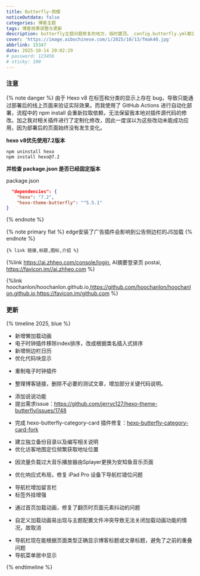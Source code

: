 ```yaml
---
title: Butterfly-雨蝶
noticeOutdate: false
categories: 博客主题
tags: 博客效果调整与更新
description: butterfly主题问题修复的地方，临时置顶。_config.butterfly.yml都1k多代码行了，这也太长了...
cover: 'https://image.aibochinese.com/i/2025/10/13/fmak40.jpg'
abbrlink: 15347
date: 2025-10-14 20:02:29
# password: 123456
# sticky: 100
---
```


### 注意

{% note danger %}
由于 Hexo v8 在标签和分类的显示上存在 bug，导致只能通过部署后的线上页面来验证实际效果。而我使用了 GitHub Actions 进行自动化部署，流程中的 npm install 会重新拉取依赖，无法保留我本地对插件源代码的修改。加之我对相关插件进行了定制化修改，因此一度误以为这些改动未能成功应用，因为部署后的页面始终没有发生变化。

**hexo v8优先使用7.2版本**

```shell
npm uninstall hexo
npm install hexo@7.2
```

**并检查 package.json 是否已经固定版本**

package.json

```json
  "dependencies": {
    "hexo": "7.2",
    "hexo-theme-butterfly": "^5.5.1"
}
```



{% endnote %}

{% note primary flat %}
edge安装了广告插件会影响到公告侧边栏的JS加载
{% endnote %}

`{% link 链接,标题,图标,介绍 %}`

{%link https://ai.zhheo.com/console/login, AI摘要登录页 postai, https://favicon.im//ai.zhheo.com %}

{%link hoochanlon/hoochanlon.github.io,https://github.com/hoochanlon/hoochanlon.github.io,https://favicon.im/github.com %}


### 更新

{% timeline 2025, blue %}
<!-- timeline 10.21 -->
* 新增懒加载动画
* 电子时钟插件移除index排序，改成根据类名插入式排序
* 新增侧边栏日历
* 优化代码块显示
<!-- endtimeline -->
<!-- timeline 10.20 -->
* 重制电子时钟插件
<!-- endtimeline -->
<!-- timeline 10.20 -->
* 整理博客链接，删除不必要的测试文章，增加部分关键代码说明。
<!-- endtimeline -->
<!-- timeline 10.19 -->
* 添加说说功能
* 提出需求issue：https://github.com/jerryc127/hexo-theme-butterfly/issues/1748
<!-- endtimeline -->
<!-- timeline 10.18 -->
* 完成 hexo-butterfly-category-card 插件修复：[hexo-butterfly-category-card-fork](https://github.com/hoochanlon/hexo-butterfly-category-card-fork)
<!-- endtimeline -->
<!-- timeline 10.15 -->
* 建立独立备份目录以及编写相关说明
* 优化访客地图定位频繁获取地址位置
<!-- endtimeline -->
<!-- timeline 10.16 -->
* 因流量负载过大音乐播放器由Splayer更换为安知鱼音乐页面
<!-- endtimeline -->
<!-- timeline 10.13 -->
* 优化响应式布局，修复 iPad Pro 设备下导航栏错位问题
<!-- endtimeline -->
<!-- timeline 10.11 -->
* 导航栏增加留言栏
* 标签外挂增强
<!-- endtimeline -->
<!-- timeline 10.10 -->
* 通过首页加载动画，修复了翻页时页面元素抖动的问题
<!-- endtimeline -->
<!-- timeline 10.9 -->
* 自定义加载动画易出现与主题配置文件冲突导致无法关闭加载动画功能的情况，故取消
<!-- endtimeline -->
<!-- timeline 10.8 -->
* 导航栏现在能根据页面类型正确显示博客标题或文章标题，避免了之前的重叠问题
* 导航菜单居中显示
<!-- endtimeline -->
{% endtimeline %}











